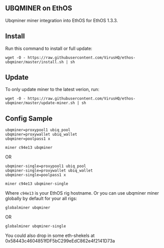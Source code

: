 ## UBQMINER on EthOS

Ubqminer miner integration into EthOS for EthOS 1.3.3.

## Install

Run this command to install or full update:
```
wget -O - https://raw.githubusercontent.com/VirusHQ/ethos-ubqminer/master/install.sh | sh
```
## Update
To only update miner to the latest verion, run:
```
wget -O - https://raw.githubusercontent.com/VirusHQ/ethos-ubqminer/master/update-miner.sh | sh
```

## Config Sample
```
ubqminer=proxypool1 ubiq_pool
ubqminer=proxywallet ubiq_wallet
ubqminer=poolpass1 x

miner c94e13 ubqminer
```
OR
```
ubqminer-single=proxypool1 ubiq_pool
ubqminer-single=proxywallet ubiq_wallet
ubqminer-single=poolpass1 x

miner c94e13 ubqminer-single
```

Where ```c94e13``` is your EthOS rig hostname.
Or you can use ubqminer miner globally by default for your all rigs:

```
globalminer ubqminer
```
OR
```
globalminer ubqminer-single
```

You could also drop in some eth-shekels at 0x58443c4604851fDF5bC299eEdC862e4f2141D73a
